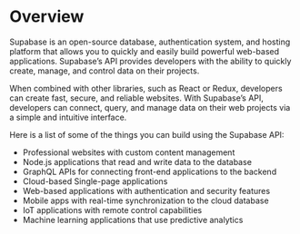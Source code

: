 # Overview

Supabase is an open-source database, authentication system, and hosting
platform that allows you to quickly and easily build powerful web-based
applications. Supabase’s API provides developers with the ability to quickly
create, manage, and control data on their projects.

When combined with other libraries, such as React or Redux, developers can
create fast, secure, and reliable websites. With Supabase’s API, developers can
connect, query, and manage data on their web projects via a simple and
intuitive interface.

Here is a list of some of the things you can build using the Supabase API:

- Professional websites with custom content management
- Node.js applications that read and write data to the database
- GraphQL APIs for connecting front-end applications to the backend
- Cloud-based Single-page applications
- Web-based applications with authentication and security features
- Mobile apps with real-time synchronization to the cloud database
- IoT applications with remote control capabilities
- Machine learning applications that use predictive analytics
